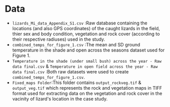 # **Data**
- `lizards_Mi_data_Appendix_S1.csv` :Raw database containing the locations (and also GPS coordinates) of the caught lizards in the field, thier sex and body condition, vegetation and rock cover (according to their respective radiuses) used in the study.
- `combined_temps_for_figure_1.csv` :The mean and SD ground temperature in the shade and open across the seasons dataset used for Figure 1.
- `Temperature in the shade (under small bush) across the year - Raw data final.csv` & `Temperature in open field across the year - Raw data final.csv` :Both raw datasets were used to create `combined_temps_for_figure_1.csv`.
- `Fixed_maps Folder`:This folder contains `output_rockveg.tif` & `output_veg.tif` which represents the rock and vegetation maps in TIFF format used for extracting data on the vegetation and rock cover in the vacinity of lizard's location in the case study.
